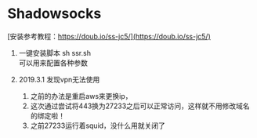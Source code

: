 # Shadowsocks

[安装参考教程：https://doub.io/ss-jc5/](https://doub.io/ss-jc5/)

1. 一键安装脚本 sh ssr.sh  
可以用来配置各种参数

2. 2019.3.1 发现vpn无法使用
    1. 之前的办法是重启aws来更换ip，
    1. 这次通过尝试将443换为27233之后可以正常访问，这样就不用修改域名的绑定啦！
    1. 之前27233运行着squid，没什么用就关闭了